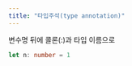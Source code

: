 ```yaml
---
title: "타입주석(type annotation)" 
---
```


변수명 뒤에 콜론(:)과 타입 이름으로 

```typescript
let n: number = 1
```

